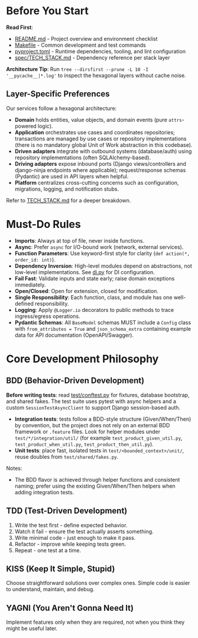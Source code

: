 # Before You Start

**Read First**:

- [README.md](../README.md) - Project overview and environment checklist
- [Makefile](../Makefile) - Common development and test commands
- [pyproject.toml](../pyproject.toml) - Runtime dependencies, tooling, and lint configuration
- [spec/TECH_STACK.md](TECH_STACK.md) - Dependency reference per stack layer

**Architecture Tip**: Run `tree --dirsfirst --prune -L 10 -I '__pycache__|*.log'` to inspect the hexagonal layers without cache noise.

## Layer-Specific Preferences

Our services follow a hexagonal architecture:

- **Domain** holds entities, value objects, and domain events (pure `attrs`-powered logic).
- **Application** orchestrates use cases and coordinates repositories; transactions are managed by use cases or repository implementations (there is no mandatory global Unit of Work abstraction in this codebase).
- **Driven adapters** integrate with outbound systems (database/auth) using repository implementations (often SQLAlchemy-based).
- **Driving adapters** expose inbound ports (Django views/controllers and django-ninja endpoints where applicable); request/response schemas (Pydantic) are used in API layers when helpful.
- **Platform** centralizes cross-cutting concerns such as configuration, migrations, logging, and notification stubs.

Refer to [TECH_STACK.md](TECH_STACK.md#hexagonal-architecture-layers) for a deeper breakdown.

# Must-Do Rules

- **Imports**: Always at top of file, never inside functions.
- **Async**: Prefer `async` for I/O-bound work (network, external services).
- **Function Parameters**: Use keyword-first style for clarity (`def action(*, order_id: int)`).
- **Dependency Inversion**: High-level modules depend on abstractions, not low-level implementations. See [di.py](../src/platform/config/di.py) for DI configuration.
- **Fail Fast**: Validate inputs and state early; raise domain exceptions immediately.
- **Open/Closed**: Open for extension, closed for modification.
- **Single Responsibility**: Each function, class, and module has one well-defined responsibility.
- **Logging**: Apply `@Logger.io` decorators to public methods to trace ingress/egress operations.
- **Pydantic Schemas**: All `BaseModel` schemas MUST include a `Config` class with `from_attributes = True` and `json_schema_extra` containing example data for API documentation (OpenAPI/Swagger).

# Core Development Philosophy

## BDD (Behavior-Driven Development)

**Before writing tests**: read [test/conftest.py](../test/conftest.py) for fixtures, database bootstrap, and shared fakes. The test suite uses pytest with async helpers and a custom `SessionTestAsyncClient` to support Django session-based auth.

- **Integration tests**: tests follow a BDD-style structure (Given/When/Then) by convention, but the project does not rely on an external BDD framework or `.feature` files. Look for helper modules under `test/*/integration/util/` (for example `test_product_given_util.py`, `test_product_when_util.py`, `test_product_then_util.py`).
- **Unit tests**: place fast, isolated tests in `test/<bounded_context>/unit/`, reuse doubles from `test/shared/fakes.py`.

Notes:

- The BDD flavor is achieved through helper functions and consistent naming; prefer using the existing Given/When/Then helpers when adding integration tests.

## TDD (Test-Driven Development)

1. Write the test first - define expected behavior.
2. Watch it fail - ensure the test actually asserts something.
3. Write minimal code - just enough to make it pass.
4. Refactor - improve while keeping tests green.
5. Repeat - one test at a time.

## KISS (Keep It Simple, Stupid)

Choose straightforward solutions over complex ones. Simple code is easier to understand, maintain, and debug.

## YAGNI (You Aren't Gonna Need It)

Implement features only when they are required, not when you think they might be useful later.
